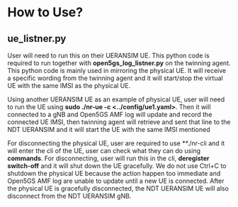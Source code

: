 # How to Use?
## ue_listner.py

User will need to run this on their UERANSIM UE. This python code is required to run together with **open5gs_log_listner.py** on the twinning agent. This python code
is mainly used in mirroring the physical UE. It will receive a specific wording from the twinning agent and it will start/stop the virtual UE with the same IMSI
as the physical UE.

Using another UERANSIM UE as an example of physical UE, user will need to run the UE using **sudo ./nr-ue -c <../config/ue1.yaml>**. Then it will connected to a gNB
and Open5GS AMF log will update and record the connected UE IMSI, then twinning agent will retrieve and sent that line to the NDT UERANSIM and it will start the
UE with the same IMSI mentioned

For disconnecting the physical UE, user are required to use **./nr-cli <imsi-001010000000001> and it will enter the cli of the UE, user can check what they can do
using **commands**. For disconnecting, user will run this in the cli, **deregister switch-off** and it will shut down the UE gracefully. We do not use Ctrl+C to
shutdown the physical UE because the action happen too immediate and Open5GS AMF log are unable to update until a new UE is connected. After the physical UE is
gracefully disconnected, the NDT UERANSIM UE will also disconnect from the NDT UERANSIM gNB.
